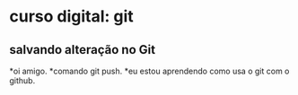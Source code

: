 # curso digital: git

## salvando alteração no Git

*oi amigo.
*comando git push.
*eu estou aprendendo como usa o git com o github.
